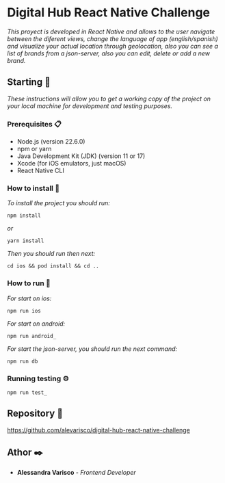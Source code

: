 # Digital Hub React Native Challenge
_This proyect is developed in React Native and allows to the user navigate between the diferent views, change the language of app (english/spanish) and visualize your actual location through geolocation, also you can see a list of brands from a json-server, also you can edit, delete or add a new brand._

## Starting 🚀
_These instructions will allow you to get a working copy of the project on your local machine for development and testing purposes._

### Prerequisites 📋
*  Node.js (version 22.6.0)
*  npm or yarn
*  Java Development Kit (JDK) (version 11 or 17)
*  Xcode (for iOS emulators, just macOS)
*  React Native CLI

### How to install 🔧
_To install the project you should run:_
```
npm install
```
_or_
```
yarn install
```
_Then you should run then next:_
```
cd ios && pod install && cd ..
```
### How to run 📱

_For start on ios:_
```
npm run ios
```
_For start on android:_
```
npm run android_
```
_For start the json-server, you should run the next command:_
```
npm run db
```


### Running testing ⚙️
```
npm run test_
```

## Repository 📌

https://github.com/alevarisco/digital-hub-react-native-challenge


## Athor ✒️
* **Alessandra Varisco** - *Frontend Developer*